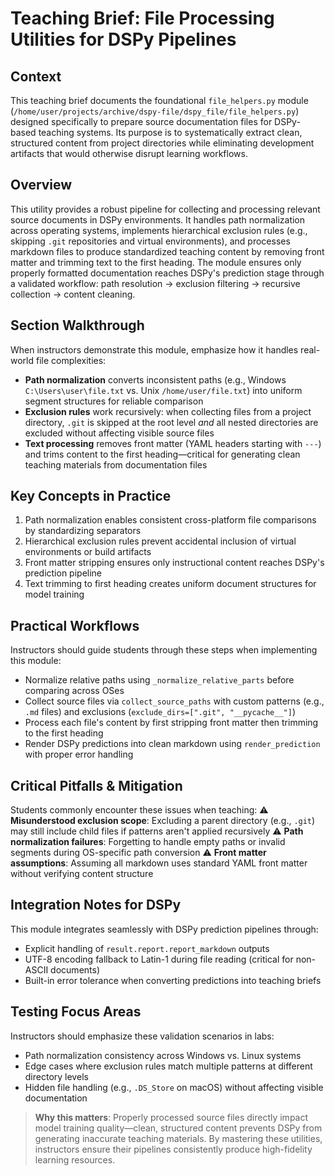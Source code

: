 # Teaching Brief: File Processing Utilities for DSPy Pipelines

## Context

This teaching brief documents the foundational `file_helpers.py` module (`/home/user/projects/archive/dspy-file/dspy_file/file_helpers.py`) designed specifically to prepare source documentation files for DSPy-based teaching systems. Its purpose is to systematically extract clean, structured content from project directories while eliminating development artifacts that would otherwise disrupt learning workflows.

## Overview

This utility provides a robust pipeline for collecting and processing relevant source documents in DSPy environments. It handles path normalization across operating systems, implements hierarchical exclusion rules (e.g., skipping `.git` repositories and virtual environments), and processes markdown files to produce standardized teaching content by removing front matter and trimming text to the first heading. The module ensures only properly formatted documentation reaches DSPy's prediction stage through a validated workflow: path resolution → exclusion filtering → recursive collection → content cleaning.

## Section Walkthrough

When instructors demonstrate this module, emphasize how it handles real-world file complexities:

- **Path normalization** converts inconsistent paths (e.g., Windows `C:\Users\user\file.txt` vs. Unix `/home/user/file.txt`) into uniform segment structures for reliable comparison
- **Exclusion rules** work recursively: when collecting files from a project directory, `.git` is skipped at the root level *and* all nested directories are excluded without affecting visible source files
- **Text processing** removes front matter (YAML headers starting with `---`) and trims content to the first heading—critical for generating clean teaching materials from documentation files

## Key Concepts in Practice

1. Path normalization enables consistent cross-platform file comparisons by standardizing separators
2. Hierarchical exclusion rules prevent accidental inclusion of virtual environments or build artifacts
3. Front matter stripping ensures only instructional content reaches DSPy's prediction pipeline
4. Text trimming to first heading creates uniform document structures for model training

## Practical Workflows

Instructors should guide students through these steps when implementing this module:

- Normalize relative paths using `_normalize_relative_parts` before comparing across OSes
- Collect source files via `collect_source_paths` with custom patterns (e.g., `.md` files) and exclusions (`exclude_dirs=[".git", "__pycache__"]`)
- Process each file's content by first stripping front matter then trimming to the first heading
- Render DSPy predictions into clean markdown using `render_prediction` with proper error handling

## Critical Pitfalls & Mitigation

Students commonly encounter these issues when teaching:
⚠️ **Misunderstood exclusion scope**: Excluding a parent directory (e.g., `.git`) may still include child files if patterns aren't applied recursively
⚠️ **Path normalization failures**: Forgetting to handle empty paths or invalid segments during OS-specific path conversion
⚠️ **Front matter assumptions**: Assuming all markdown uses standard YAML front matter without verifying content structure

## Integration Notes for DSPy

This module integrates seamlessly with DSPy prediction pipelines through:

- Explicit handling of `result.report.report_markdown` outputs
- UTF-8 encoding fallback to Latin-1 during file reading (critical for non-ASCII documents)
- Built-in error tolerance when converting predictions into teaching briefs

## Testing Focus Areas

Instructors should emphasize these validation scenarios in labs:

- Path normalization consistency across Windows vs. Linux systems
- Edge cases where exclusion rules match multiple patterns at different directory levels
- Hidden file handling (e.g., `.DS_Store` on macOS) without affecting visible documentation

> **Why this matters**: Properly processed source files directly impact model training quality—clean, structured content prevents DSPy from generating inaccurate teaching materials. By mastering these utilities, instructors ensure their pipelines consistently produce high-fidelity learning resources.
